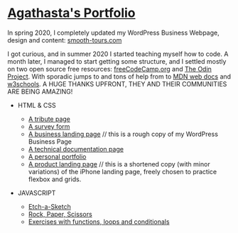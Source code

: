 # [Agathasta's Portfolio](https://agathasta.github.io/)

In spring 2020, I completely updated my WordPress Business Webpage, design and content: [smooth-tours.com](https://smooth-tours.com)

I got curious, and in summer 2020 I started teaching myself how to code. A month later, I managed to start getting some structure, and I settled mostly on two open source free resources: [freeCodeCamp.org](https://www.freecodecamp.org/) and [The Odin Project](https://www.theodinproject.com). With sporadic jumps to and tons of help from to [MDN web docs](https://developer.mozilla.org) and [w3schools](https://www.w3schools.com/). A HUGE THANKS UPFRONT, THEY AND THEIR COMMUNITIES ARE BEING AMAZING!

- HTML & CSS

  - [A tribute page](https://codepen.io/agathasta/full/GRZpvvr)
  - [A survey form](https://codepen.io/agathasta/full/GRZZEBe)
  - [A business landing page](https://codepen.io/agathasta/full/poybeyN) // this is a rough copy of my WordPress Business Page
  - [A technical documentation page](https://codepen.io/agathasta/full/jOqrRWW)
  - [A personal portfolio](https://codepen.io/agathasta/full/ExKZNOd)
  - [A product landing page](https://agathasta.github.io/projects-html_css/3_product) // this is a shortened copy (with minor variations) of the iPhone landing page, freely chosen to practice flexbox and grids.

- JAVASCRIPT

  - [Etch-a-Sketch](https://agathasta.github.io/etch-a-sketch)
  - [Rock, Paper, Scissors](https://agathasta.github.io/rock-paper-scissor)
  - [Exercises with functions, loops and conditionals](https://agathasta.github.io/exercises-JS)
